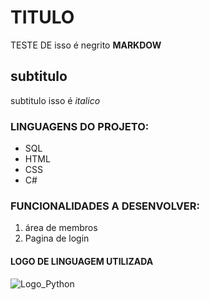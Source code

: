 # TITULO
TESTE DE  isso é negrito **MARKDOW**
## subtitulo
subtitulo isso é *italico*


### LINGUAGENS DO PROJETO:
* SQL
* HTML
* CSS
* C#


### FUNCIONALIDADES A DESENVOLVER:
1. área de membros
2. Pagina de login

#### LOGO DE LINGUAGEM UTILIZADA

![Logo_Python](1_ycIMlwgwicqlO6PcFRA-Iw.png)